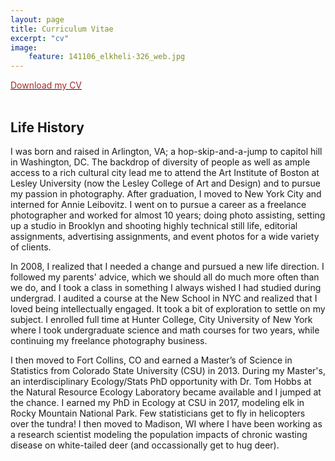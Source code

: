 ```yaml
---
layout: page
title: Curriculum Vitae
excerpt: "cv"
image:
    feature: 141106_elkheli-326_web.jpg
---
```


<a href="/images/1909_Ketz_CV.pdf" download> <font color="brown">Download my CV</font> </a>
<br/><br/>

## Life History

I was born and raised in Arlington, VA; a hop-skip-and-a-jump to capitol hill in Washington, DC. The backdrop of diversity of people as well as ample access to a rich cultural city lead me to attend the Art Institute of Boston at Lesley University (now the Lesley College of Art and Design) and to pursue my passion in photography. After graduation, I moved to New York City and interned for Annie Leibovitz. I went on to pursue a career as a freelance photographer and worked for almost 10 years; doing photo assisting, setting up a studio in Brooklyn and shooting highly technical still life, editorial assignments, advertising assignments, and event photos for a wide variety of clients.

In 2008, I realized that I needed a change and pursued a new life direction. I followed my parents' advice, which we should all do much more often than we do, and I took a class in something I always wished I had studied during undergrad. I audited a course at the New School in NYC and realized that I loved being intellectually engaged. It took a bit of exploration to settle on my subject. I enrolled full time at Hunter College, City University of New York where I took undergraduate science and math courses for two years, while continuing my freelance photography business.

I then moved to Fort Collins, CO and earned a Master’s of Science in Statistics from Colorado State University (CSU) in 2013. During my Master's, an interdisciplinary Ecology/Stats PhD opportunity with Dr. Tom Hobbs at the Natural Resource Ecology Laboratory became available and I jumped at the chance. I earned my PhD in Ecology at CSU in 2017, modeling elk in Rocky Mountain National Park. Few statisticians get to fly in helicopters over the tundra! I then moved to Madison, WI where I have been working as a research scientist modeling the population impacts of chronic wasting disease on white-tailed deer (and occassionally get to hug deer).
